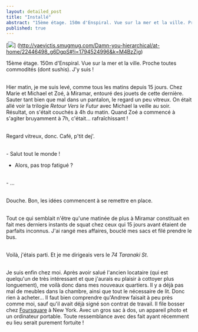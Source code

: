 ```yaml
---
layout: detailed_post
title: "Installé"
abstract: "15ème étage. 150m d'Enspiral. Vue sur la mer et la ville. Proche toutes commodités (dont sushis). J'y suis !"
published: true
---
```


[<img src="http://vaevictis.smugmug.com/Damn-you-hierarchical/at-home/i-M4BzZjg/1/M/DSC9948-M.jpg">] (http://vaevictis.smugmug.com/Damn-you-hierarchical/at-home/22446498_g6DgpS#!i=1794524996&k=M4BzZjg)

15ème étage. 150m d'Enspiral. Vue sur la mer et la ville. Proche toutes commodités (dont sushis). J'y suis !
<br />
<br />

Hier matin, je me suis levé, comme tous les matins depuis 15 jours. Chez Marie et Michael et Zoé, à Miramar, entouré des jouets de cette dernière. Sauter tant bien que mal dans  un pantalon, le regard un peu vitreux. On était allé voir la trilogie *Retour Vers le Futur* avec Michael la veille au soir. Résultat, on s'était couchés à 4h du matin. Quand Zoé a commencé à s'agiter bruyamment à 7h, c'était... rafraîchissant !
<br />
<br />

Regard vitreux, donc. Café, p'tit dej'.
<br />
<br />

\- Salut tout le monde !
<br />
- Alors, pas trop fatigué ?
<br />
- ...
<br />
<br />

Douche. Bon, les idées commencent à se remettre en place.
<br />
<br />

Tout ce qui semblait n'être qu'une matinée de plus à Miramar constituait en fait mes derniers instants de squat chez ceux qui 15 jours avant étaient de parfaits inconnus. J'ai rangé mes affaires, bouclé mes sacs et filé prendre le bus.
<br />
<br />

Voilà, j'étais parti. Et je me dirigeais vers le *74 Taranaki St*.
<br />
<br />

Je suis enfin chez moi. Après avoir salué l'ancien locataire (qui est quelqu'un de très intéressant et que j'aurais eu plaisir à cottoyer plus longuement), me voilà donc dans mes nouveaux quartiers. Il y a déjà pas mal de meubles dans la chambre, ainsi que tout le nécessaire de lit. Donc rien à acheter... Il faut bien comprendre qu'Andrew faisait à peu près comme moi, sauf qu'il avait déjà signé son contrat de travail. Il file bosser chez [Foursquare](https://fr.foursquare.com/) à New York. Avec un gros sac à dos, un appareil photo et un ordinateur portable. Toute ressemblance avec des fait ayant récemment eu lieu serait purement fortuite !
